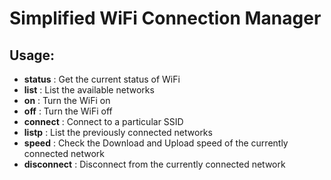 # Simplified WiFi Connection Manager

## Usage:
- **status**      : Get the current status of WiFi  
- **list**        : List the available networks  
- **on**          : Turn the WiFi on  
- **off**         : Turn the WiFi off  
- **connect**     : Connect to a particular SSID  
- **listp**       : List the previously connected networks  
- **speed**       : Check the Download and Upload speed of the currently connected network  
- **disconnect**  : Disconnect from the currently connected network
